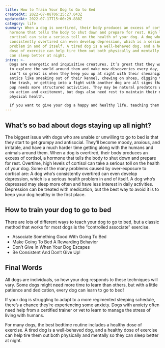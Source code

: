 ```yaml
---
title: How to Train Your Dog to Go to Bed
createdAt: 2022-07-08T06:25:27.043Z
updatedAt: 2022-07-17T15:00:29.888Z
category: life
summary: When a dog is overtired, their body produces an excess of cortisol, a
  hormone that tells the body to shut down and prepare for rest. High levels of
  cortisol can take a serious toll on the health of your dog. A dog who’s
  consistently overtired can even develop depression, which is a serious health
  problem in and of itself. A tired dog is a well-behaved dog, and a healthy
  dose of exercise can help tire them out both physically and mentally so they
  can sleep better at night.
intro: >-
  Dogs are energetic and inquisitive creatures. It’s great that they want
  to explore the world around them and make new discoveries every day, but what
  isn’t so great is when they keep you up at night with their shenanigans. Doggy
  antics like sneaking out of their kennel, chewing on shoes, digging through
  the trash, or getting into a fight with another dog are all signs that your
  pup needs more structured activities. They may be natural predators who thrive
  on action and excitement, but dogs also need rest to maintain their mental and
  physical health. 

  If you want to give your dog a happy and healthy life, teaching them to go to bed is an excellent first step. All dogs have instincts which tell them when it’s time to rest and regenerate energy for another day out in the wild. But domesticated dogs have lost some of these instincts as a result of living in human company. Fortunately, training your dog to go to bed is fairly easy with some dedication from you!
---
```


## What’s so bad about dogs staying up all night?

The biggest issue with dogs who are unable or unwilling to go to bed is that they start to get grumpy and antisocial. They’ll become moody, anxious, and irritable, and have a much harder time getting along with the humans and animals around them.
When a dog is overtired, their body produces an excess of cortisol, a hormone that tells the body to shut down and prepare for rest. Overtime, high levels of cortisol can take a serious toll on the health of your dog. Some of the many problems caused by over-exposure to cortisol are:
A dog who’s consistently overtired can even develop depression, which is a serious health problem in and of itself. A dog who’s depressed may sleep more often and have less interest in daily activities. Depression can be treated with medication, but the best way to avoid it is to keep your dog healthy in the first place.

## How to train your dog to go to bed

There are lots of different ways to teach your dog to go to bed, but a classic method that works for most dogs is the “controlled associate” exercise.

- Associate Something Good With Going To Bed
- Make Going To Bed A Rewarding Behavior
- Don’t Give In When Your Dog Escapes
- Be Consistent And Don’t Give Up!

## Final Words

All dogs are individuals, so how your dog responds to these techniques will vary. Some dogs might need more time to learn than others, but with a little patience and dedication, every dog can learn to go to bed!

If your dog is struggling to adapt to a more regimented sleeping schedule, there’s a chance they’re experiencing some anxiety. Dogs with anxiety often need help from a certified trainer or vet to learn to manage the stress of living with humans.

For many dogs, the best bedtime routine includes a healthy dose of exercise. A tired dog is a well-behaved dog, and a healthy dose of exercise can help tire them out both physically and mentally so they can sleep better at night.

